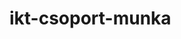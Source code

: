 # ikt-csoport-munka
<!DOCTYPE html>
<html lang="hu">
<head>
    <meta charset="UTF-8">
    <meta http-equiv="X-UA-Compatible" content="IE=edge">
    <meta name="viewport" content="width=device-width, initial-scale=1.0">
    <title>Document</title>
    <link rel="stylesheet" href="">
</head>
<body>
    
</body>
</html>